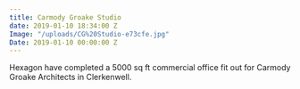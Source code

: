 ```yaml
---
title: Carmody Groake Studio
date: 2019-01-10 18:34:00 Z
Image: "/uploads/CG%20Studio-e73cfe.jpg"
Date: 2019-01-10 00:00:00 Z
---
```


Hexagon have completed a 5000 sq ft commercial office fit out for Carmody Groake Architects in Clerkenwell. 